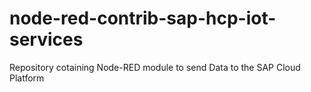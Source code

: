 # node-red-contrib-sap-hcp-iot-services
Repository cotaining Node-RED module to send Data to the SAP Cloud Platform 
